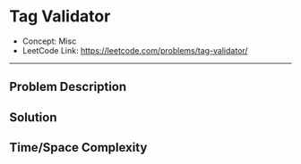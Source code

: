 # Tag Validator

- Concept: Misc
- LeetCode Link: https://leetcode.com/problems/tag-validator/

---

## Problem Description

## Solution

## Time/Space Complexity

